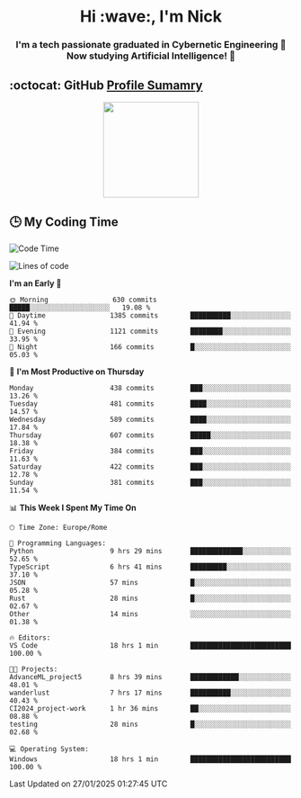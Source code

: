 <h1 align="center">Hi :wave:, I'm Nick</h1>

<h3 align="center">I'm a tech passionate graduated in Cybernetic Engineering 🤖<br>
Now studying Artificial Intelligence! 🧠</h3>


## :octocat: GitHub <a href="https://github.com/vn7n24fzkq/github-profile-summary-cards">Profile Sumamry</a>

<p align="center">
   <img style="height:170px;display:inline-block"  src="http://github-profile-summary-cards.vercel.app/api/cards/profile-details?username=CodeClimberNT&theme=github_dark" />
<!--    <img style="height:170px;display:inline-block"  src="http://github-profile-summary-cards.vercel.app/api/cards/repos-per-language?username=CodeClimberNT&theme=github_dark&exclude=" /> -->
</p>

 ## :clock3: My Coding Time 
 
<!--START_SECTION:waka-->
![Code Time](http://img.shields.io/badge/Code%20Time-439%20hrs%201%20min-blue)

![Lines of code](https://img.shields.io/badge/From%20Hello%20World%20I%27ve%20Written-4.1%20million%20lines%20of%20code-blue)

**I'm an Early 🐤** 

```text
🌞 Morning                630 commits         █████░░░░░░░░░░░░░░░░░░░░   19.08 % 
🌆 Daytime                1385 commits        ██████████░░░░░░░░░░░░░░░   41.94 % 
🌃 Evening                1121 commits        ████████░░░░░░░░░░░░░░░░░   33.95 % 
🌙 Night                  166 commits         █░░░░░░░░░░░░░░░░░░░░░░░░   05.03 % 
```
📅 **I'm Most Productive on Thursday** 

```text
Monday                   438 commits         ███░░░░░░░░░░░░░░░░░░░░░░   13.26 % 
Tuesday                  481 commits         ████░░░░░░░░░░░░░░░░░░░░░   14.57 % 
Wednesday                589 commits         ████░░░░░░░░░░░░░░░░░░░░░   17.84 % 
Thursday                 607 commits         █████░░░░░░░░░░░░░░░░░░░░   18.38 % 
Friday                   384 commits         ███░░░░░░░░░░░░░░░░░░░░░░   11.63 % 
Saturday                 422 commits         ███░░░░░░░░░░░░░░░░░░░░░░   12.78 % 
Sunday                   381 commits         ███░░░░░░░░░░░░░░░░░░░░░░   11.54 % 
```


📊 **This Week I Spent My Time On** 

```text
🕑︎ Time Zone: Europe/Rome

💬 Programming Languages: 
Python                   9 hrs 29 mins       █████████████░░░░░░░░░░░░   52.65 % 
TypeScript               6 hrs 41 mins       █████████░░░░░░░░░░░░░░░░   37.10 % 
JSON                     57 mins             █░░░░░░░░░░░░░░░░░░░░░░░░   05.28 % 
Rust                     28 mins             █░░░░░░░░░░░░░░░░░░░░░░░░   02.67 % 
Other                    14 mins             ░░░░░░░░░░░░░░░░░░░░░░░░░   01.38 % 

🔥 Editors: 
VS Code                  18 hrs 1 min        █████████████████████████   100.00 % 

🐱‍💻 Projects: 
AdvanceML_project5       8 hrs 39 mins       ████████████░░░░░░░░░░░░░   48.01 % 
wanderlust               7 hrs 17 mins       ██████████░░░░░░░░░░░░░░░   40.43 % 
CI2024_project-work      1 hr 36 mins        ██░░░░░░░░░░░░░░░░░░░░░░░   08.88 % 
testing                  28 mins             █░░░░░░░░░░░░░░░░░░░░░░░░   02.68 % 

💻 Operating System: 
Windows                  18 hrs 1 min        █████████████████████████   100.00 % 
```


 Last Updated on 27/01/2025 01:27:45 UTC
<!--END_SECTION:waka-->

